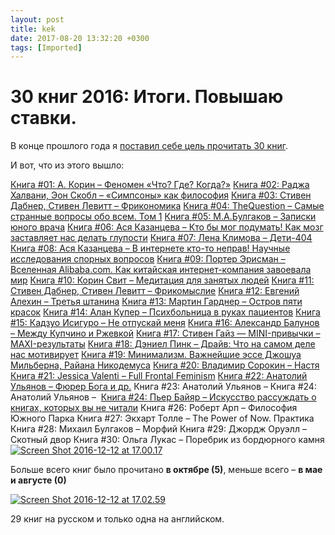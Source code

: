 ```yaml
---
layout: post
title: kek
date: 2017-08-20 13:32:20 +0300
tags: [Imported]
---
```

# 30 книг 2016: Итоги. Повышаю ставки.

В конце прошлого года я [поставил себе цель прочитать 30 книг](https://blog.alexeyev.me/2015/12/30-books-2016/ "2016: 30 книг").

И вот, что из этого вышло:

[Книга #01: А. Корин – Феномен «Что? Где? Когда?»](https://blog.alexeyev.me/2016/01/fenomen-chgk/ "Книга #01: А. Корин – Феномен «Что? Где? Когда?»")
[Книга #02: Раджа Халвани, Эон Скобл – «Симпсоны» как философия](https://blog.alexeyev.me/2016/01/the-simpsons-and-philosophy/ "Книга #02: Раджа Халвани, Эон Скобл – «Симпсоны» как философия")
[Книга #03: Стивен Дабнер, Стивен Левитт – Фрикономика](https://blog.alexeyev.me/2016/01/freakonomics/ "Книга #03: Стивен Дабнер, Стивен Левитт – Фрикономика")
[Книга #04: TheQuestion – Самые странные вопросы обо всем. Том 1](https://blog.alexeyev.me/2016/02/the-question/ "Книга #04: TheQuestion – Самые странные вопросы обо всем. Том 1")
[Книга #05: М.А.Булгаков – Записки юного врача](https://blog.alexeyev.me/2016/02/notes-of-young-doctor/ "Книга #05: М.А.Булгаков – Записки юного врача")
[Книга #06: Ася Казанцева – Кто бы мог подумать! Как мозг заставляет нас делать глупости](https://blog.alexeyev.me/2016/02/asya-kazantseva/ "Книга #06: Ася Казанцева – Кто бы мог подумать! Как мозг заставляет нас делать глупости")
[Книга #07: Лена Климова – Дети-404](https://blog.alexeyev.me/2016/04/404/ "Книга #07: Лена Климова – Дети-404")
[Книга #08: Ася Казанцева – В интернете кто-то неправ! Научные исследования спорных вопросов](https://blog.alexeyev.me/2016/04/asya-kazantseva-2/ "Книга #08: Ася Казанцева – В интернете кто-то неправ! Научные исследования спорных вопросов")
[Книга #09: Портер Эрисман – Вселенная Alibaba.com. Как китайская интернет-компания завоевала мир](https://blog.alexeyev.me/2016/04/alibaba/ "Книга #09: Портер Эрисман – Вселенная Alibaba.com. Как китайская интернет-компания завоевала мир")
[Книга #10: Корин Свит – Медитация для занятых людей](https://blog.alexeyev.me/2016/06/corinne-sweet/ "Книга #10:  Корин Свит – Медитация для занятых людей")
[Книга #11: Стивен Дабнер, Стивен Левитт – Фрикомыслие](https://blog.alexeyev.me/2016/07/think-like-a-freak/ "Книга #11: Стивен Дабнер, Стивен Левитт – Фрикомыслие")
[Книга #12: Евгений Алехин – Третья штанина](https://blog.alexeyev.me/2016/07/alekhin/ "Книга #12: Евгений Алехин – Третья штанина")
[Книга #13: Мартин Гарднер – Остров пяти красок](https://blog.alexeyev.me/2016/08/gardner/ "Книга #13: Мартин Гарднер – Остров пяти красок")
[Книга #14: Алан Купер – Психбольница в руках пациентов](https://blog.alexeyev.me/2016/08/cooper/ "Книга #14: Алан Купер – Психбольница в руках пациентов")
[Книга #15: Кадзуо Исигуро – Не отпускай меня](https://blog.alexeyev.me/2016/09/kazuo-ishiguro/ "Книга #15: Кадзуо Исигуро – Не отпускай меня")
[Книга #16: Александр Балунов – Между Купчино и Ржевкой](https://blog.alexeyev.me/2016/09/balunov/ "Книга #16: Александр Балунов – Между Купчино и Ржевкой")
[Книга #17: Стивен Гайз — MINI-привычки – MAXI-результаты](https://blog.alexeyev.me/2016/09/stephen-guise-mini-habbits/ "Книга #17: Стивен Гайз — MINI-привычки – MAXI-результаты")
[Книга #18: Дэниел Пинк – Драйв: Что на самом деле нас мотивирует](https://blog.alexeyev.me/2016/10/daniel-pink/ "Книга #18: Дэниел Пинк – Драйв: Что на самом деле нас мотивирует")
[Книга #19: Минимализм. Важнейшие эссе Джошуа Мильберна, Райана Никодемуса](https://blog.alexeyev.me/2016/10/theminimalists/ "Книга #19: Минимализм. Важнейшие эссе Джошуа Мильберна, Райана Никодемуса")
[Книга #20: Владимир Сорокин – Настя](https://blog.alexeyev.me/2016/11/sorokin-nastya/ "Книга #20: Владимир Сорокин – Настя")
[Книга #21: Jessica Valenti – Full Frontal Feminism](https://blog.alexeyev.me/2016/11/full-frontal-feminism/ "Книга #21: Jessica Valenti – Full Frontal Feminism")
[Книга #22: Анатолий Ульянов – Фюрер Бога и др.](https://blog.alexeyev.me/2016/11/ulyanov/ "Книга #22: Анатолий Ульянов – Фюрер Бога и др.")
Книга #23: Анатолий Ульянов – 
Книга #24: Анатолий Ульянов – 
[Книга #24: Пьер Байяр – Искусство рассуждать о книгах, которых вы не читали](https://blog.alexeyev.me/2016/11/pierre-bayard/ "Книга #25: Пьер Байяр – Искусство рассуждать о книгах, которых вы не читали")
Книга #26: Роберт Арп – Философия Южного Парка
Книга #27: Экхарт Толле – The Power of Now. Практика
Книга #28: Михаил Булгаков – Морфий
Книга #29: Джордж Оруэлл – Скотный двор
Книга #30: Ольга Лукас – Поребрик из бордюрного камня
[![Screen Shot 2016-12-12 at 17.00.17](https://vlaim.s3.amazonaws.com/uploads/2016/12/Screen-Shot-2016-12-12-at-17.00.17-e1481551489605.png)](https://vlaim.s3.amazonaws.com/uploads/2016/12/Screen-Shot-2016-12-12-at-17.00.17.png)

Больше всего книг было прочитано **в октябре (5)**, меньше всего – **в мае и августе (0)**

[![Screen Shot 2016-12-12 at 17.02.59](https://vlaim.s3.amazonaws.com/uploads/2016/12/Screen-Shot-2016-12-12-at-17.02.59.png)](https://vlaim.s3.amazonaws.com/uploads/2016/12/Screen-Shot-2016-12-12-at-17.02.59.png)

29 книг на русском и только одна на английском.
